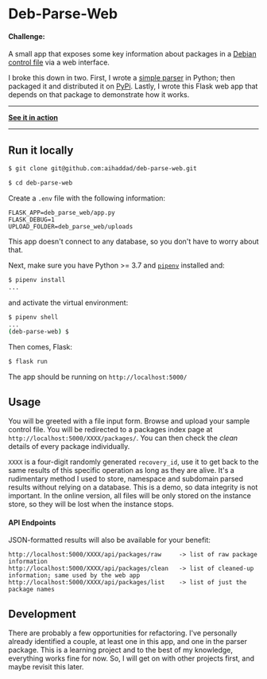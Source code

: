# Deb-Parse-Web

#### Challenge:

A small app that exposes some key information about packages in a [Debian control file][1] via a web interface.

I broke this down in two. First, I wrote a [simple parser][2] in Python; then packaged it and distributed it on [PyPi][3]. Lastly, I wrote this Flask web app that depends on that package to demonstrate how it works.
___
__[See it in action][4]__
___

## Run it locally

```bash
$ git clone git@github.com:aihaddad/deb-parse-web.git
```
```bash
$ cd deb-parse-web
```
Create a `.env` file with the following information:

```
FLASK_APP=deb_parse_web/app.py
FLASK_DEBUG=1
UPLOAD_FOLDER=deb_parse_web/uploads
```
This app doesn't connect to any database, so you don't have to worry about that.

Next, make sure you have Python >= 3.7 and [`pipenv`][5] installed and:
```bash
$ pipenv install
...
```

and activate the virtual environment:

```bash
$ pipenv shell
...
(deb-parse-web) $
```
Then comes, Flask:
```bash
$ flask run
```
The app should be running on `http://localhost:5000/`

## Usage

You will be greeted with a file input form. Browse and upload your sample control file. You will be redirected to a packages index page at `http://localhost:5000/XXXX/packages/`. You can then check the _clean_ details of every package individually.

`XXXX` is a four-digit randomly generated `recovery_id`, use it to get back to the same results of this specific operation as long as they are alive. It's a rudimentary method I used to store, namespace and subdomain parsed results without relying on a database. This is a demo, so data integrity is not important. In the online version, all files will be only stored on the instance store, so they will be lost when the instance stops.

#### API Endpoints

JSON-formatted results will also be available for your benefit:
```
http://localhost:5000/XXXX/api/packages/raw     -> list of raw package information
http://localhost:5000/XXXX/api/packages/clean   -> list of cleaned-up information; same used by the web app
http://localhost:5000/XXXX/api/packages/list    -> list of just the package names
```

## Development

There are probably a few opportunities for refactoring. I've personally already identified a couple, at least one in this app, and one in the parser package. This is a learning project and to the best of my knowledge, everything works fine for now. So, I will get on with other projects first, and maybe revisit this later.


[1]: https://www.debian.org/doc/debian-policy/ch-controlfields.html
[2]: https://github.com/aihaddad/deb-parse
[3]: https://pypi.org/project/deb-parse/0.1.2rc1/
[4]: http://deb-parse-web.herokuapp.com/
[5]: https://docs.pipenv.org/en/latest/
